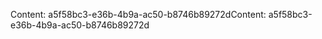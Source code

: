 <span data-ttu-id="8045d-101">Content: a5f58bc3-e36b-4b9a-ac50-b8746b89272d</span><span class="sxs-lookup"><span data-stu-id="8045d-101">Content: a5f58bc3-e36b-4b9a-ac50-b8746b89272d</span></span>